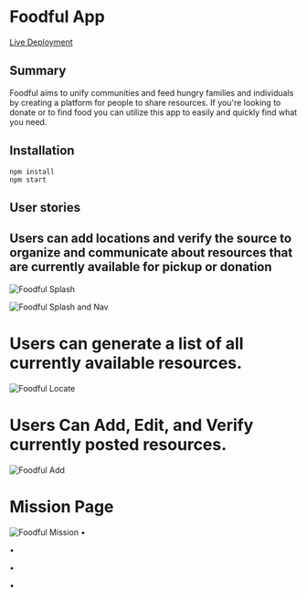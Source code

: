# Foodful App

[Live Deployment](https://foodful.agiannotti.vercel.app/)

## Summary 
Foodful aims to unify communities and feed hungry families and individuals by creating a platform for people to share resources. If you're looking to donate or to find food you can utilize this app to easily and quickly find what you need. 

## Installation

```
npm install
npm start
```

## User stories

## Users can add locations and verify the source to organize and communicate about resources that are currently available for pickup or donation

![Foodful Splash](https://user-images.githubusercontent.com/72902345/107166552-f5c2a480-697b-11eb-9d01-0a0bd52d3144.PNG)

![Foodful Splash and Nav](https://user-images.githubusercontent.com/72902345/107166696-68338480-697c-11eb-83f0-3edc11e3ac88.PNG)


# Users can generate a list of all currently available resources.

![Foodful Locate](https://user-images.githubusercontent.com/72902345/107166611-21de2580-697c-11eb-8763-16b86d3d6f81.PNG)

# Users Can Add, Edit, and Verify currently posted resources. 

![Foodful Add](https://user-images.githubusercontent.com/72902345/107166894-fa3b8d00-697c-11eb-8dea-a33a9233b844.PNG)

# Mission Page

![Foodful Mission](https://user-images.githubusercontent.com/72902345/107166753-8dc08e00-697c-11eb-8b2a-d442d1448a75.PNG)
•

•

•

•

